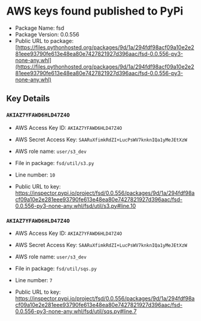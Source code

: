# AWS keys found published to PyPi

* Package Name: fsd
* Package Version: 0.0.556
* Public URL to package: [https://files.pythonhosted.org/packages/9d/1a/294fdf98acf09a10e2e281eee93790fe613e48ea80e7427821927d396aac/fsd-0.0.556-py3-none-any.whl](https://files.pythonhosted.org/packages/9d/1a/294fdf98acf09a10e2e281eee93790fe613e48ea80e7427821927d396aac/fsd-0.0.556-py3-none-any.whl)

## Key Details

### `AKIAZ7YFAWD6HLD47Z4O`

* AWS Access Key ID: `AKIAZ7YFAWD6HLD47Z4O`
* AWS Secret Access Key: `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` 
* AWS role name: `user/s3_dev`
* File in package: `fsd/util/s3.py`
* Line number: `10`

* Public URL to key: https://inspector.pypi.io/project/fsd/0.0.556/packages/9d/1a/294fdf98acf09a10e2e281eee93790fe613e48ea80e7427821927d396aac/fsd-0.0.556-py3-none-any.whl/fsd/util/s3.py#line.10



### `AKIAZ7YFAWD6HLD47Z4O`

* AWS Access Key ID: `AKIAZ7YFAWD6HLD47Z4O`
* AWS Secret Access Key: `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` 
* AWS role name: `user/s3_dev`
* File in package: `fsd/util/sqs.py`
* Line number: `7`

* Public URL to key: https://inspector.pypi.io/project/fsd/0.0.556/packages/9d/1a/294fdf98acf09a10e2e281eee93790fe613e48ea80e7427821927d396aac/fsd-0.0.556-py3-none-any.whl/fsd/util/sqs.py#line.7



